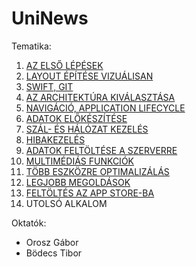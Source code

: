 # UniNews

Tematika:

1. [AZ ELSŐ LÉPÉSEK](https://github.com/Canecom/UniNews/tree/master/01)
2. [LAYOUT ÉPÍTÉSE VIZUÁLISAN](https://github.com/Canecom/UniNews/tree/master/02)
3. [SWIFT, GIT](https://github.com/Canecom/UniNews/tree/master/03)
4. [AZ ARCHITEKTÚRA KIVÁLASZTÁSA](https://github.com/Canecom/UniNews/tree/master/04)
5. [NAVIGÁCIÓ, APPLICATION LIFECYCLE](https://github.com/Canecom/UniNews/tree/master/05)
6. [ADATOK ELŐKÉSZÍTÉSE](https://github.com/Canecom/UniNews/tree/master/06)
7. [SZÁL- ÉS HÁLÓZAT KEZELÉS](https://github.com/Canecom/UniNews/tree/master/07)
8. [HIBAKEZELÉS](https://github.com/Canecom/UniNews/tree/master/08)
9. [ADATOK FELTÖLTÉSE A SZERVERRE](https://github.com/Canecom/UniNews/tree/master/09)
10. [MULTIMÉDIÁS FUNKCIÓK](https://github.com/Canecom/UniNews/tree/master/10)
11. [TÖBB ESZKÖZRE OPTIMALIZÁLÁS](https://github.com/Canecom/UniNews/tree/master/11)
12. [LEGJOBB MEGOLDÁSOK](https://github.com/Canecom/UniNews/tree/master/12)
13. [FELTÖLTÉS AZ APP STORE-BA](https://github.com/Canecom/UniNews/tree/master/13)
14. UTOLSÓ ALKALOM

Oktatók:

* Orosz Gábor
* Bödecs Tibor
